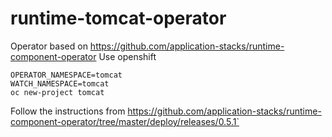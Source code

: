 # runtime-tomcat-operator
Operator based on https://github.com/application-stacks/runtime-component-operator
Use openshift
```
OPERATOR_NAMESPACE=tomcat
WATCH_NAMESPACE=tomcat
oc new-project tomcat
```
Follow the instructions from https://github.com/application-stacks/runtime-component-operator/tree/master/deploy/releases/0.5.1`
